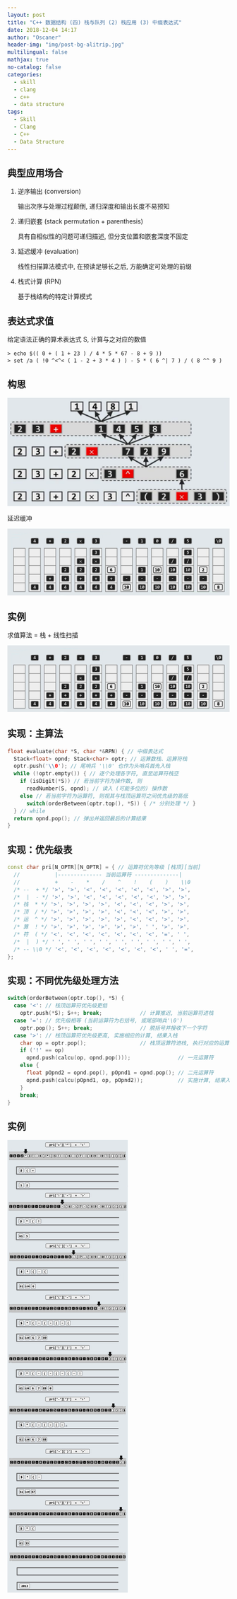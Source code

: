 ```yaml
---
layout: post
title: "C++ 数据结构 (四) 栈与队列 (2) 栈应用 (3) 中缀表达式"
date: 2018-12-04 14:17
author: "Oscaner"
header-img: "img/post-bg-alitrip.jpg"
multilingual: false
mathjax: true
no-catalog: false
categories:
  - skill
  - clang
  - c++
  - data structure
tags:
  - Skill
  - Clang
  - C++
  - Data Structure
---
```


## 典型应用场合

1. 逆序输出 (conversion)

    输出次序与处理过程颠倒, 递归深度和输出长度不易预知

2. 递归嵌套 (stack permutation + parenthesis)

    具有自相似性的问题可递归描述, 但分支位置和嵌套深度不固定

3. 延迟缓冲 (evaluation)

    线性扫描算法模式中, 在预读足够长之后, 方能确定可处理的前缀

4. 栈式计算 (RPN)

    基于栈结构的特定计算模式

## 表达式求值

给定语法正确的算术表达式 S, 计算与之对应的数值

```shell
> echo $(( 0 + ( 1 + 23 ) / 4 * 5 * 67 - 8 + 9 ))
> set /a ( !0 ^<^< ( 1 - 2 + 3 * 4 ) ) - 5 * ( 6 ^| 7 ) / ( 8 ^^ 9 )
```

## 构思

![1.png](/img/in-post/skill/data-structure/post-stack-infix-expression/1.png)

延迟缓冲

![3.png](/img/in-post/skill/data-structure/post-stack-infix-expression/3.png)

## 实例

求值算法 = 栈 + 线性扫描

![3.png](/img/in-post/skill/data-structure/post-stack-infix-expression/3.png)

## 实现：主算法

```cpp
float evaluate(char *S, char *&RPN) { // 中缀表达式
  Stack<float> opnd; Stack<char> optr; // 运算数栈、运算符栈
  optr.push('\\0'); // 尾哨兵 '\\0' 也作为头哨兵首先入栈
  while (!optr.empty()) { // 逐个处理各字符, 直至运算符栈空
    if (isDigit(*S)) // 若当前字符为操作数, 则
      readNumber(S, opnd); // 读入 (可能多位的) 操作数
    else // 若当前字符为运算符, 则视其与栈顶运算符之间优先级的高低
      switch(orderBetween(optr.top(), *S)) { /* 分别处理 */ }
  } // while
  return opnd.pop(); // 弹出并返回最后的计算结果
}
```

## 实现：优先级表

```cpp
const char pri[N_OPTR][N_OPTR] = { // 运算符优先等级 [栈顶][当前]
  //           |-------------- 当前运算符 --------------|
  //           +    -    *    /    ^    !    (    )    \\0
  /* --  + */ '>', '>', '<', '<', '<', '<', '<', '>', '>',
  /*  |  - */ '>', '>', '<', '<', '<', '<', '<', '>', '>',
  /* 栈  * */ '>', '>', '>', '>', '<', '<', '<', '>', '>',
  /* 顶  / */ '>', '>', '>', '>', '<', '<', '<', '>', '>',
  /* 运  ^ */ '>', '>', '>', '>', '>', '<', '<', '>', '>',
  /* 算  ! */ '>', '>', '>', '>', '>', '>', ' ', '>', '>',
  /* 符  ( */ '<', '<', '<', '<', '<', '<', '<', '=', ' ',
  /*  |  ) */ ' ', ' ', ' ', ' ', ' ', ' ', ' ', ' ', ' ',
  /* -- \\0 */ '<', '<', '<', '<', '<', '<', '<', ' ', '=',
};
```

## 实现：不同优先级处理方法

```cpp
switch(orderBetween(optr.top(), *S) {
  case '<': // 栈顶运算符优先级更低
    optr.push(*S); S++; break;            // 计算推迟, 当前运算符进栈
  case '=': // 优先级相等 (当前运算符为右括号, 或尾部哨兵'\0')
    optr.pop(); S++; break;               // 脱括号并接收下一个字符
  case '>': // 栈顶运算符优先级更高, 实施相应的计算, 结果入栈
    char op = optr.pop();                 // 栈顶运算符进栈, 执行对应的运算
    if ('!' == op)
      opnd.push(calcu(op, opnd.pop()));               // 一元运算符
    else {
      float pOpnd2 = opnd.pop(), pOpnd1 = opnd.pop(); // 二元运算符
      opnd.push(calcu(pOpnd1, op, pOpnd2));           // 实施计算, 结果入栈
    }
    break;
}
```

## 实例

![4.png](/img/in-post/skill/data-structure/post-stack-infix-expression/4.png)
